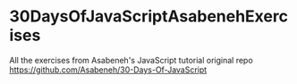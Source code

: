 # 30DaysOfJavaScriptAsabenehExercises
All the exercises from Asabeneh's JavaScript tutorial
original repo https://github.com/Asabeneh/30-Days-Of-JavaScript
